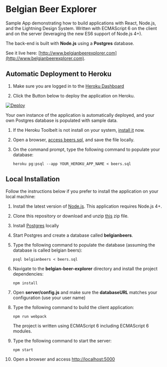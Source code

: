 # Belgian Beer Explorer

Sample App demonstrating how to build applications with React, Node.js, and the Lightning Design System. Written with ECMAScript 6 on the client and on the server (leveraging the new ES6 support of Node.js 4+).

The back-end is built with **Node.js** using a **Postgres** database.

See it live here: [http://www.belgianbeerexplorer.com](http://www.belgianbeerexplorer.com).


## Automatic Deployment to Heroku

1. Make sure you are logged in to the [Heroku Dashboard](https://dashboard.heroku.com)

1. Click the Button below to deploy the application on Heroku.

[![Deploy](https://www.herokucdn.com/deploy/button.png)](https://heroku.com/deploy)

Your own instance of the application is automatically deployed, and your own Postgres database is populated with sample data.

1. If the Heroku Toolbelt is not install on your system, [install it](https://toolbelt.heroku.com/) now.

1. Open a browser, [access beers.sql](https://raw.githubusercontent.com/ccoenraets/belgian-beer-explorer/master/beers.sql), and save the file locally.

1. On the command prompt, type the following command to populate your database:
 
    ```
    heroku pg:psql --app YOUR_HEROKU_APP_NAME < beers.sql
    ```

## Local Installation

Follow the instructions below if you prefer to install the application on your local machine:

1. Install the latest version of [Node.js](https://nodejs.org). This application requires Node.js 4+.

1. Clone this repository or download and unzip [this](https://github.com/ccoenraets/belgian-beer-explorer/archive/master.zip) zip file.

1. Install [Postgres](http://www.postgresql.org/) locally

1. Start Postgres and create a database called **belgianbeers**.

1. Type the following command to populate the database (assuming the database is called belgian beers):
    ```
    psql belgianbeers < beers.sql
    ```

1. Navigate to the **belgian-beer-explorer** directory and install the project dependencies:

    ```
    npm install
    ```

1. Open **server/config.js** and make sure the **databaseURL** matches your configuration (use your user name)

1. Type the following command to build the client application:

    ```
    npm run webpack
    ```
    
    The project is written using ECMAScript 6 including ECMAScript 6 modules.

1. Type the following command to start the server:
    
    ```
    npm start
    ```
    
1. Open a browser and access [http://localhost:5000](http://localhost:5000)
